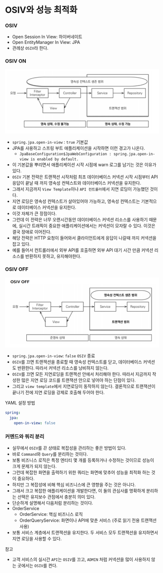 # OSIV와 성능 최적화

### OSIV 

- Open Session In View: 하이버네이트
- Open EntityManager In View: JPA
- 관례상 `OSIV`라 한다.

### OSIV ON

![1.png](Image%2F1.png)
- `spring.jpa.open-in-view` : `true` 기본값
- JPA를 사용하고 스프링 부트 애플리케이션을 시작하면 이런 경고가 나온다. 
  - `JpaBaseConfiguration$JpaWebConfiguration : spring.jpa.open-in-view is enabled by default.`
- 이 기본값을 뿌리면서 애플리케이션 시작 시점에 warn 로그를 남기는 것은 이유가 있다.
- `OSIV` 기본 전략은 트랜잭션 시작처럼 최초 데이터베이스 커넥션 시작 시점부터 API 응답이 끝날 때 까지 영속성 컨텍스트와 
  데이터베이스 커넥션을 유지한다.
- 그래서 지금까지 `View Template`이나 `API 컨트롤러`에서 지연 로딩이 가능했던 것이다.
- 지연 로딩은 영속성 컨텍스트가 살아있어야 가능하고, 영속성 컨텍스트는 기본적으로 데이터베이스 커넥션을 유지한다. 
- 이것 자체가 큰 장점이다.
- 그런데 이 전략은 너무 오랜시간동안 데이터베이스 커넥션 리소스를 사용하기 때문에, 실시간 트래픽이 중요한 애플리케이션에서는 
  커넥션이 모자랄 수 있다. 이것은 결국 장애로 이어진다.
- 해당 전략은 HTTP 요청이 들어와서 클라이언트에게 응답이 나갈때 까지 커넥션을 잡고 있다. 
- 예를 들어서 컨트롤러에서 외부 API를 호출하면 외부 API 대기 시간 만큼 커넥션 리소스를 반환하지 못하고, 유지해야한다.

### OSIV OFF

![2.png](Image%2F2.png)
- `spring.jpa.open-in-view`: `false` `OSIV` 종료
- `OSIV`를 끄면 트랜잭션을 종료할 때 영속성 컨텍스트를 닫고, 데이터베이스 커넥션도 반환한다. 따라서 커넥션 리소스를 
  낭비하지 않는다.
- `OSIV`를 끄면 모든 지연로딩을 트랜잭션 안에서 처리해야 한다. 따라서 지금까지 작성한 많은 지연 로딩 코드를 트랜잭션 
  안으로 넣어야 하는 단점이 있다. 
- 그리고 `view template`에서 지연로딩이 동작하지 않는다. 결론적으로 트랜잭션이 끝나기 전에 지연 로딩을 
  강제로 호출해 두어야 한다.

YAML 설정 방법 
```yaml
spring:
  jpa:
    open-in-view: false
```

### 커멘드와 쿼리 분리

- 실무에서 `OSIV`를 끈 상태로 복잡성을 관리하는 좋은 방법이 있다.
- 바로 `Command`와 `Query`를 분리하는 것이다.
- 보통 비즈니스 로직은 특정 엔티티 몇 개를 등록하거나 수정하는 것이므로 성능이 크게 문제가 되지 않는다.
- 그런데 복잡한 화면을 출력하기 위한 쿼리는 화면에 맞추어 성능을 최적화 하는 것이 중요하다.
- 하지만 그 복잡성에 비해 핵심 비즈니스에 큰 영향을 주는 것은 아니다.
- 그래서 크고 복잡한 애플리케이션을 개발한다면, 이 둘의 관심사를 명확하게 분리하는 선택은 유지보수 관점에서 충분히 의미 있다.
- 단순하게 설명해서 다음처럼 분리하는 것이다.
- OrderService
  - OrderService: 핵심 비즈니스 로직
  - OrderQueryService: 화면이나 API에 맞춘 서비스 (주로 읽기 전용 트랜잭션 사용)
- 보통 서비스 계층에서 트랜잭션을 유지한다. 두 서비스 모두 트랜잭션을 유지하면서 지연 로딩을 사용할 수 있다.

참고
- 고객 서비스의 실시간 `API`는 `OSIV`를 끄고, `ADMIN` 처럼 커넥션을 많이 사용하지 않는 곳에서는 `OSIV`를 켠다.